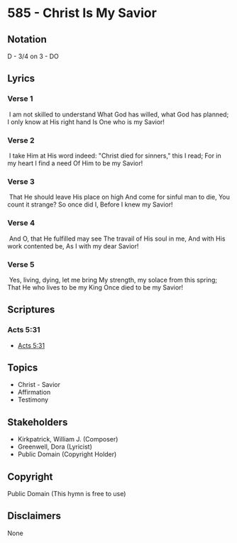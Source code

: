 # 585 - Christ Is My Savior

## Notation

D - 3/4 on 3 - DO

## Lyrics

### Verse 1

 I am not skilled to understand What God has willed, what God has planned; I only know at His right hand Is One who is my Savior!

### Verse 2

 I take Him at His word indeed: "Christ died for sinners," this I read; For in my heart I find a need Of Him to be my Savior!

### Verse 3

 That He should leave His place on high And come for sinful man to die, You count it strange? So once did I, Before I knew my Savior!

### Verse 4

 And O, that He fulfilled may see The travail of His soul in me, And with His work contented be, As I with my dear Savior!

### Verse 5

 Yes, living, dying, let me bring My strength, my solace from this spring; That He who lives to be my King Once died to be my Savior!


## Scriptures

### Acts 5:31

- [Acts 5:31](https://www.biblegateway.com/passage/?search=Acts%205%3A31)


## Topics

- Christ - Savior
- Affirmation
- Testimony

## Stakeholders

- Kirkpatrick, William J. (Composer)
- Greenwell, Dora (Lyricist)
- Public Domain (Copyright Holder)

## Copyright

Public Domain
(This hymn is free to use)

## Disclaimers

None


